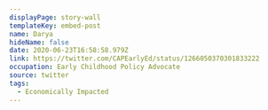 ```yaml
---
displayPage: story-wall
templateKey: embed-post
name: Darya
hideName: false
date: 2020-06-23T16:58:58.979Z
link: https://twitter.com/CAPEarlyEd/status/1266050370301833222
occupation: Early Childhood Policy Advocate
source: twitter
tags:
  - Economically Impacted
---
```

